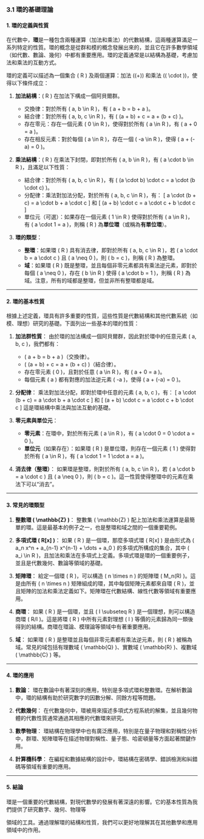 ### 3.1 環的基礎理論
#### 1. 環的定義與性質

在代數中，**環**是一種包含兩種運算（加法和乘法）的代數結構，這兩種運算滿足一系列特定的性質。環的概念是從群和模的概念發展出來的，並且它在許多數學領域（如代數、數論、幾何）中都有重要應用。環的定義通常是以結構為基礎，考慮加法和乘法的互動方式。

環的定義可以描述為一個集合 \( R \) 及兩個運算：加法 (\(+\)) 和乘法 (\( \cdot \))，使得以下條件成立：

1. **加法結構**：\( R \) 在加法下構成一個阿貝爾群。
   - 交換律：對於所有 \( a, b \in R \)，有 \( a + b = b + a \)。
   - 結合律：對於所有 \( a, b, c \in R \)，有 \( (a + b) + c = a + (b + c) \)。
   - 存在零元：存在一個元素 \( 0 \in R \)，使得對於所有 \( a \in R \)，有 \( a + 0 = a \)。
   - 存在相反元素：對於每個 \( a \in R \)，存在一個 \( -a \in R \)，使得 \( a + (-a) = 0 \)。

2. **乘法結構**：\( R \) 在乘法下封閉，即對於所有 \( a, b \in R \)，有 \( a \cdot b \in R \)，且滿足以下性質：
   - 結合律：對於所有 \( a, b, c \in R \)，有 \( (a \cdot b) \cdot c = a \cdot (b \cdot c) \)。
   - 分配律：乘法對加法分配，對於所有 \( a, b, c \in R \)，有：
     \[
     a \cdot (b + c) = a \cdot b + a \cdot c
     \]
     和
     \[
     (a + b) \cdot c = a \cdot c + b \cdot c
     \]
   - 單位元（可選）：如果存在一個元素 \( 1 \in R \) 使得對於所有 \( a \in R \)，有 \( a \cdot 1 = a \)，則稱 \( R \) 為**單位環**（或稱為**有單位環**）。

3. **環的類型**：
   - **整環**：如果環 \( R \) 具有消去律，即對於所有 \( a, b, c \in R \)，若 \( a \cdot b = a \cdot c \) 且 \( a \neq 0 \)，則 \( b = c \)，則稱 \( R \) 為整環。
   - **域**：如果環 \( R \) 既是整環，並且每個非零元素都具有乘法逆元素，即對於每個 \( a \neq 0 \)，存在 \( b \in R \) 使得 \( a \cdot b = 1 \)，則稱 \( R \) 為域。注意，所有的域都是整環，但並非所有整環都是域。

---

#### 2. 環的基本性質

根據上述定義，環具有許多重要的性質，這些性質是代數結構和其他代數系統（如模、理想）研究的基礎。下面列出一些基本的環的性質：

1. **加法群性質**：
   由於環的加法構成一個阿貝爾群，因此對於環中的任意元素 \( a, b, c \)，我們都有：
   - \( a + b = b + a \)（交換律）。
   - \( (a + b) + c = a + (b + c) \)（結合律）。
   - 存在零元素 \( 0 \)，且對於任意 \( a \in R \)，有 \( a + 0 = a \)。
   - 每個元素 \( a \) 都有對應的加法逆元素 \( -a \)，使得 \( a + (-a) = 0 \)。

2. **分配律**：
   乘法對加法分配，即對於環中任意的元素 \( a, b, c \)，有：
   \[
   a \cdot (b + c) = a \cdot b + a \cdot c
   \]
   和
   \[
   (a + b) \cdot c = a \cdot c + b \cdot c
   \]
   這是環結構中乘法與加法互動的基礎。

3. **零元素與單位元**：
   - **零元素**：在環中，對於所有元素 \( a \in R \)，有 \( a \cdot 0 = 0 \cdot a = 0 \)。
   - **單位元**（如果存在）：如果環 \( R \) 是單位環，則存在一個元素 \( 1 \) 使得對於所有 \( a \in R \)，有 \( a \cdot 1 = 1 \cdot a = a \)。

4. **消去律（整環）**：
   如果環是整環，則對於所有 \( a, b, c \in R \)，若 \( a \cdot b = a \cdot c \) 且 \( a \neq 0 \)，則 \( b = c \)。這一性質使得整環中的元素在乘法下可以“消去”。

---

#### 3. 常見的環類型

1. **整數環 \( \mathbb{Z} \)**：
   整數集 \( \mathbb{Z} \) 配上加法和乘法運算是最簡單的環。這是最基本的例子之一，也是整環和域之間的一個重要範例。

2. **多項式環 \( R[x] \)**：
   如果 \( R \) 是一個環，那麼多項式環 \( R[x] \) 是由形式為 \( a_n x^n + a_{n-1} x^{n-1} + \dots + a_0 \) 的多項式所構成的集合，其中 \( a_i \in R \)，且加法和乘法在多項式上定義。多項式環是環的一個重要例子，並且是代數幾何、數論等領域的基礎。

3. **矩陣環**：
   給定一個環 \( R \)，可以構造 \( n \times n \) 的矩陣環 \( M_n(R) \)。這是由所有 \( n \times n \) 矩陣組成的環，其中每個矩陣元素都來自環 \( R \)，並且矩陣的加法和乘法定義如下。矩陣環在代數結構、線性代數等領域有重要應用。

4. **商環**：
   如果 \( R \) 是一個環，並且 \( I \subseteq R \) 是一個理想，則可以構造商環 \( R/I \)。這是將環 \( R \) 中所有元素對理想 \( I \) 等價的元素歸為同一類後得到的結構。商環在環論、模理論等領域中有著重要應用。

5. **域**：
   如果環 \( R \) 是整環並且每個非零元素都有乘法逆元素，則 \( R \) 被稱為域。常見的域包括有理數域 \( \mathbb{Q} \)、實數域 \( \mathbb{R} \)、複數域 \( \mathbb{C} \) 等。

---

#### 4. 環的應用

1. **數論**：
   環在數論中有著深刻的應用，特別是多項式環和整數環。在解析數論中，環的結構有助於研究數字的因數分解、同餘方程等問題。

2. **代數幾何**：
   在代數幾何中，環被用來描述多項式方程系統的解集，並且幾何物體的代數性質通常通過其相應的代數環來研究。

3. **數學物理**：
   環結構在物理學中也有廣泛應用，特別是在量子物理和對稱性分析中，群環、矩陣環等在描述物理對稱性、量子態、哈密頓量等方面起著關鍵作用。

4. **計算機科學**：
   在編程和數據結構的設計中，環結構在密碼學、錯誤檢測和糾錯碼等領域有重要的應用。

---

#### 5. 結論

環是一個重要的代數結構，對現代數學的發展有著深遠的影響。它的基本性質為我們提供了研究數字、幾何、物理等

領域的工具。通過理解環的結構和性質，我們可以更好地理解其在其他數學和應用領域中的作用。